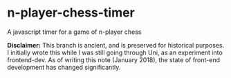 n-player-chess-timer
====================

A javascript timer for a game of n-player chess

**Disclaimer:** This branch is ancient, and is preserved for historical purposes.  I initially wrote this while
I was still going through Uni, as an experiment into frontend-dev. As of writing this note (January 2018), the
state of front-end development has changed significantly.
